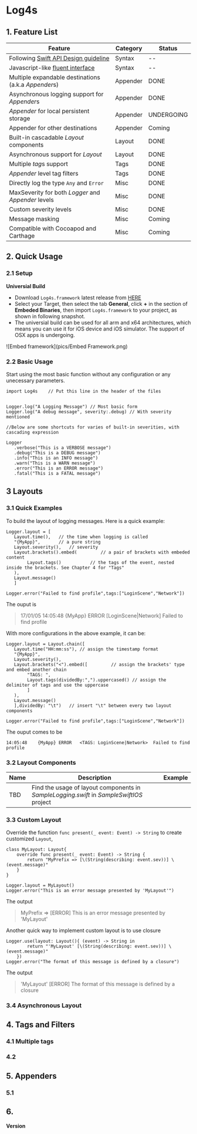 # Log4s


## 1. Feature List
Feature | Category |  Status | 
 --- | ---- | ----
Following [Swift API Design guideline](https://swift.org/documentation/api-design-guidelines/) | Syntax | --
Javascript-like [fluent interface](https://en.wikipedia.org/wiki/Fluent_interface) | Syntax | --
Multiple expandable destinations (a.k.a *Appender*s) | Appender |  DONE
Asynchronous logging support for *Appender*s | Appender | DONE
*Appender* for local persistent storage | Appender | UNDERGOING
Appender for other destinations | Appender | Coming
Built-in cascadable *Layout* components| Layout |DONE 
Asynchronous support for *Layout* | Layout| DONE
Multiple *tag*s support| Tags| DONE
*Appender* level tag filters | Tags |DONE
Directly log the type `Any` and `Error` | Misc | DONE
MaxSeverity for both *Logger* and *Appender* levels | Misc | DONE
Custom severity levels  | Misc | DONE
Message masking | Misc | Coming
Compatible with Cocoapod and Carthage |Misc | Coming

## 2. Quick Usage
### 2.1 Setup
**Universial Build**

* Download `Log4s.framework` latest release from [HERE]()
* Select your Target, then select the tab **General**, click **+** in the section of **Embeded Binaries**, then import `Log4s.framework` to your project, as shown in following snapshot.
* The universial build can be used for all arm and x64 architectures, which means you can use it for iOS device and iOS simulator. The support of OSX apps is undergoing.

![Embed framework](pics/Embed Framework.png)



### 2.2 Basic Usage

Start using the most basic function without any configuration or any unecessary parameters.

	import Log4s	// Put this line in the header of the files
	
	
	Logger.log("A Logging Message") // Most basic form
	Logger.log("A debug message", severity:.debug) // With severity mentioned
	
	//Below are some shortcuts for varies of built-in severities, with cascading expression
	
	Logger
       .verbose("This is a VERBOSE message")
       .debug("This is a DEBUG message")
       .info("This is an INFO message")
       .warn("This is a WARN message")
       .error("This is an ERROR message")
       .fatal("This is a FATAL message") 
	
## 3 Layouts

### 3.1 Quick Examples
To build the layout of logging messages. Here is a quick example:

	Logger.layout = [
       Layout.time(),	// the time when logging is called
       "{MyApp}",		// a pure string
       Layout.severity(),	// severity
       Layout.brackets().embed(			// a pair of brackets with embeded content
      		Layout.tags()			// the tags of the event, nested inside the brackets. See Chapter 4 for "Tags"  
       ),
       Layout.message()
       ]
       
	Logger.error("Failed to find profile",tags:["LoginScene","Network"])
The ouput is

> 17/01/05 14:05:48 {MyApp} ERROR [LoginScene|Network] Failed to find profile

With more configurations in the above example, it can be:

	Logger.layout = Layout.chain([
       Layout.time("HH:mm:ss"),	// assign the timestamp format
       "{MyApp}",
       Layout.severity(),
       Layout.brackets("<").embed([			// assign the brackets' type and embed another chain
       		"TAGS: ",
      		Layout.tags(dividedBy:",").uppercased()	// assign the delimiter of tags and use the uppercase
      		]
       ),
       Layout.message()
       ],dividedBy: "\t")	// insert "\t" between every two layout components
       
	Logger.error("Failed to find profile",tags:["LoginScene","Network"])
The ouput comes to be

	14:05:48	{MyApp}	ERROR	<TAGS: LoginScene|Network>	Failed to find profile
	
### 3.2 Layout Components

Name | Description | Example
--- | --- | --- 
 TBD| Find the usage of layout components in *SampleLogging.swift* in *SampleSwiftIOS* project|

### 3.3 Custom Layout
Override the function `func present(_ event: Event) -> String` to create customized `Layout`,  

	
	class MyLayout: Layout{
		override func present(_ event: Event) -> String {
			return "MyPrefix => [\(String(describing: event.sev))] \(event.message)"
		}
	}
	
	Logger.layout = MyLayout()
	Logger.error("This is an error message presented by 'MyLayout'")
	
The output

> MyPrefix => [ERROR] This is an error message presented by 'MyLayout'

Another quick way to implement custom layout is to use closure

	Logger.use(layout: Layout(){ (event) -> String in
            return "'MyLayout' [\(String(describing: event.sev))] \(event.message)"
        })
    Logger.error("The format of this message is defined by a closure")
The output

> 'MyLayout' [ERROR] The format of this message is defined by a closure
 
### 3.4 Asynchronous Layout

## 4. Tags and Filters
### 4.1 Multiple tags
### 4.2 

## 5. Appenders
### 5.1 
## 6. 

**Version**